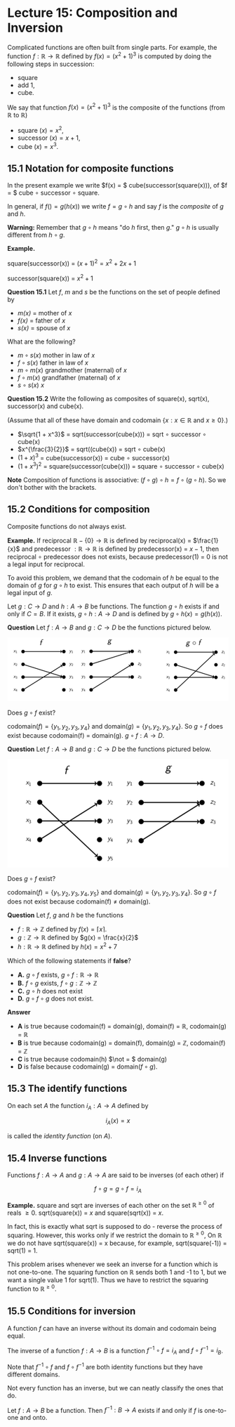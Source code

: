 # Lecture 15: Composition and Inversion

Complicated functions are often built from single parts. For example, the
function $f: \mathbb{R} \rightarrow \mathbb{R}$ defined by $f(x) = (x^2 + 1)^3$
is computed by doing the following steps in succession:

* square
* add 1,
* cube.

We say that function $f(x) = (x^2 + 1)^3$ is the composite of the functions
(from $\mathbb{R}$ to $\mathbb{R}$)

- square $(x) = x^2$,
- successor $(x) = x + 1$,
- cube $(x) = x^3$.

## 15.1 Notation for composite functions

In the present example we write $f(x) = $ cube(successor(square(x))), of $f = $
cube $\circ$ successor $\circ$ square.

In general, if $f() = g(h(x))$ we write $f = g \circ h$ and say $f$ is the
_composite_ of $g$ and $h$.

**Warning:** Remember that $g \circ h$ means "do $h$ first, then $g$." $g \circ
h$ is usually different from $h \circ g$.

**Example.**

square(successor(x)) = $(x+1)^2 = x^2 + 2x + 1$

successor(square(x)) = $x^2 + 1$

**Question 15.1** Let _f_, _m_ and _s_ be the functions on the set of people
defined by

- _m(x)_ = mother of _x_
- _f(x)_ = father of _x_
- _s(x)_ = spouse of _x_

What are the following?

- $m \circ s(x)$ mother in law of _x_
- $f \circ s(x)$ father in law of _x_
- $m \circ m(x)$ grandmother (maternal) of _x_
- $f \circ m(x)$ grandfather (maternal) of _x_
- $s \circ s(x)$ _x_

**Question 15.2** Write the following as composites of square(x), sqrt(x),
successor(x) and cube(x).

(Assume that all of these have domain and codomain $\{x: x \in \mathbb{R}$ and
$x \geq 0 \}$.)

- $\sqrt{1 + x^3}$ = sqrt(successor(cube(x))) = sqrt $\circ$ successor $\circ$
  cube(x)
- $x^{\frac{3}{2}}$ = sqrt((cube(x)) = sqrt $\circ$ cube(x)
- $(1+x)^3$ = cube(successor(x)) = cube $\circ$ successor(x)
- $(1+x^3)^2$ = square(successor(cube(x))) = square $\circ$ successor $\circ$
  cube(x)

**Note** Composition of functions is associative: $(f \circ g) \circ h = f \circ
(g \circ h)$. So we don't bother with the brackets.

## 15.2 Conditions for composition

Composite functions do not always exist.

**Example.** If reciprocal $\mathbb{R} - \{0\} \rightarrow \mathbb{R}$ is
defined by reciprocal(x) = $\frac{1}{x}$ and predecessor $: \mathbb{R}
\rightarrow \mathbb{R}$ is defined by predecessor(x) = $x-1$, then reciprocal
$\circ$ predecessor does not exists, because predecessor(1) = 0 is not a legal
input for reciprocal.

To avoid this problem, we demand that the codomain of $h$ be equal to the domain
of $g$ for $g \circ h$ to exist. This ensures that each output of $h$ will be a
legal input of $g$.

Let $g : C \rightarrow D$ and $h: A \rightarrow B$ be functions. The function $g
\circ h$ exists if and only if $C=B$. If it exists, $g \circ h : A \rightarrow
D$ and is defined by $g \circ h(x) = g(h(x))$.

**Question** Let $f: A \rightarrow B$ and $g: C \rightarrow D$ be the functions
pictured below.

![](images/L15-P10.png)

Does $g \circ f$ exist?

codomain$(f) = \{y_1, y_2, y_3,y_4\}$ and domain$(g) = \{y_1, y_2, y_3, y_4\}$.
So $g \circ f$ does exist because codomain(f) = domain(g). $g \circ f: A
\rightarrow D$.

**Question** Let $f: A \rightarrow B$ and $g: C \rightarrow D$ be the functions
pictured below.

![](images/L15-P11.png)

Does $g \circ f$ exist?

codomain$(f) = \{y_1, y_2, y_3,y_4, y_5\}$ and domain$(g) = \{y_1, y_2, y_3,
y_4\}$. So $g \circ f$ does not exist because codomain(f) $\not =$ domain(g).

**Question** Let _f_, _g_ and _h_ be the functions

- $f: \mathbb{R} \rightarrow \mathbb{Z}$ defined by $f(x) = \lceil x \rceil$.
- $g: \mathbb{Z} \rightarrow \mathbb{R}$ defined by $g(x) = \frac{x}{2}$
- $h: \mathbb{R} \rightarrow \mathbb{R}$ defined by $h(x) = x^2 + 7$

Which of the following statements if **false**?

- **A.** $g \circ f$ exists, $g \circ f: \mathbb{R} \rightarrow \mathbb{R}$
- **B.** $f \circ g$ exists, $f \circ g: \mathbb{Z} \rightarrow \mathbb{Z}$
- **C.** $g \circ h$ does not exist
- **D.** $g \circ f \circ g$ does not exist.

**Answer**

- **A** is true because codomain(f) = domain(g), domain(f) = $\mathbb{R}$,
  codomain(g) = $\mathbb{R}$
- **B** is true because codomain(g) = domain(f), domain(g) = $\mathbb{Z}$,
  codomain(f) = $\mathbb{Z}$
- **C** is true because codomain(h) $\not = $ domain(g)
- **D** is false because codomain(g) = domain$(f \circ g)$.

## 15.3 The identify functions

On each set $A$ the function $i_A : A \rightarrow A$ defined by

$$i_A(x) = x$$

is called the _identity function_ (on $A$).

## 15.4 Inverse functions

Functions $f: A \rightarrow A$ and $g: A \rightarrow A$ are said to be inverses
(of each other) if

$$f \circ g = g \circ f = i_A$$

**Example.** square and sqrt are inverses of each other on the set
$\mathbb{R}^{\geq 0}$ of reals $\geq 0$.
sqrt(square(x)) = $x$ and square(sqrt(x)) = $x$.

In fact, this is exactly what sqrt is supposed to do - reverse the process of
squaring. However, this works only if we restrict the domain to
$\mathbb{R}^{\geq 0}$, On $\mathbb{R}$ we do not have sqrt(square(x)) = x
because, for example, sqrt(square(-1)) = sqrt(1) = 1.

This problem arises whenever we seek an inverse for a function which is not
one-to-one. The squaring function on $\mathbb{R}$ sends both 1 and -1 to
1, but we want a single value 1 for sqrt(1). Thus we have to restrict the
squaring function to $\mathbb{R}^{\geq 0}$.

## 15.5 Conditions for inversion

A function $f$ can have an inverse without its domain and codomain being equal.

The inverse of a function $f: A \rightarrow B$ is a function $f^{-1} \circ f =
i_A$ and $f \circ f^{-1} = i_B$.

Note that $f^{-1} \circ f$ and $f \circ f^{-1}$ are both identity functions but
they have different domains.

Not every function has an inverse, but we can neatly classify the ones that do.

Let $f: A \rightarrow B$ be a function. Then $f^{-1}: B \rightarrow A$ exists if
and only if $f$ is one-to-one and onto.
